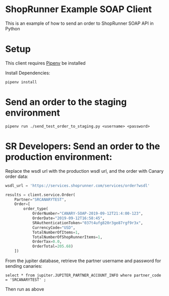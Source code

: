 # ShopRunner Example SOAP Client

This is an example of how to send an order to ShopRunner SOAP API in Python

# Setup
This client requires [Pipenv](https://pipenv.readthedocs.io/en/latest/) be installed

Install Dependencies:
```
pipenv install
```

# Send an order to the staging environment

```
pipenv run ./send_test_order_to_staging.py <username> <password>
```

# SR Developers: Send an order to the production environment:

Replace the wsdl url with the production wsdl url, and the order with Canary order data:
```python
wsdl_url = 'https://services.shoprunner.com/services/order?wsdl'
```
```python
results = client.service.Order(
    Partner="SRCANARYTEST",
    Order=[
        order_type(
            OrderNumber="CANARY-SOAP-2019-09-12T21:4:00-123",
            OrderDate="2019-09-12T16:58:45",
            SRAuthenticationToken="037t4ufg820r3ge87rgf9r3x",
            CurrencyCode="USD",
            TotalNumberOfItems=1,
            TotalNumberOfShopRunnerItems=1,
            OrderTax=0.0,
            OrderTotal=205.68)
    ])
```

From the jupiter database, retrieve the partner username and password for sending canaries:
```
select * from jupiter.JUPITER_PARTNER_ACCOUNT_INFO where partner_code = 'SRCANARYTEST' ;
```
Then run as above

